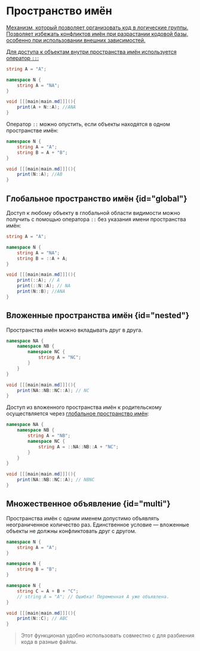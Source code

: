 # Пространство имён

<a href="https://www.angelcode.com/angelscript/sdk/docs/manual/doc_global_namespace.html"/>

Механизм, который позволяет организовать код в логические группы. Позволяет избежать конфликтов имён при разрастании
кодовой базы, особенно при использовании внешних зависимостей.

Для доступа к объектам внутри пространства имён используется оператор `::`:

```C#
string A = "A";

namespace N {
    string A = "NA";   
}

void [[[main|main.md]]](){
    print(A + N::A); //ANA
}
```

Оператор `::` можно опустить, если объекты находятся в одном пространстве имён:

```C#
namespace N {
    string A = "A";
    string B = A + "B";
}

void [[[main|main.md]]](){
    print(N::A); //AB
}
```

## Глобальное пространство имён {id="global"}

Доступ к любому объекту в глобальной области видимости можно получить с помощью оператора `::` без указания имени
пространства имён:

```C#
string A = "A";

namespace N {
    string A = "NA";
    string B = ::A + A;
}

void [[[main|main.md]]](){
    print(::A); // A
    print(::N::A); // NA
    print(N::B); //ANA
}
```

## Вложенные пространства имён {id="nested"}

Пространства имён можно вкладывать друг в друга.

```C#
namespace NA {
    namespace NB {
        namespace NC {
            string A = "NC";
        }
    }
}

void [[[main|main.md]]](){
    print(NA::NB::NC::A); // NC 
}
```

Доступ из вложенного пространства имён к родительскому осуществляется через [глобальное пространство имён](#global):

```C#
namespace NA {
    namespace NB {
        string A = "NB";
        namespace NC {
            string A = ::NA::NB::A + "NC";
        }
    }
}

void [[[main|main.md]]](){
    print(NA::NB::NC::A); // NBNC 
}
```

## Множественное объявление {id="multi"}

Пространства имён с одним именем допустимо объявлять неограниченное количество раз. Единственное условие — вложенные
объекты не должны конфликтовать друг с другом.

```C#
namespace N {
    string A = "A";
}

namespace N {
    string B = "B";
}

namespace N {
    string C = A + B + "C";
    // string A = "A"; // Ошибка! Переменная A уже объявлена.
}

void [[[main|main.md]]](){
    print(N::C); // ABC 
}
```

> Этот функционал удобно использовать совместно с [](include.md) для разбиения кода в разные файлы. 


